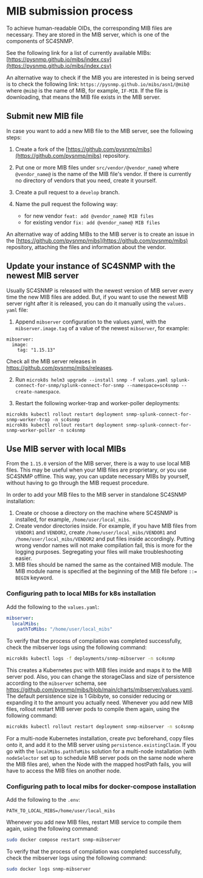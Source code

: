 # MIB submission process

To achieve human-readable OIDs, the corresponding MIB files are necessary.
They are stored in the MIB server, which is one of the components of SC4SNMP.

See the following link for a list of currently available MIBs:
[https://pysnmp.github.io/mibs/index.csv](https://pysnmp.github.io/mibs/index.csv)

An alternative way to check if the MIB you are interested in is being served is to check the following link:
`https://pysnmp.github.io/mibs/asn1/@mib@` where `@mib@` is the name of MIB, for example, `IF-MIB`. If the file 
is downloading, that means the MIB file exists in the MIB server.

## Submit new MIB file

In case you want to add a new MIB file to the MIB server, see the following steps:

1. Create a fork of the [https://github.com/pysnmp/mibs](https://github.com/pysnmp/mibs) repository.
   
2. Put one or more MIB files under `src/vendor/@vendor_name@` where `@vendor_name@` is the name of the MIB file's vendor. 
If there is currently no directory of vendors that you need, create it yourself.
   
3. Create a pull request to a `develop` branch.
   
4. Name the pull request the following way: 
   - for new vendor `feat: add @vendor_name@ MIB files` 
   - for existing vendor `fix: add @vendor_name@ MIB files`


An alternative way of adding MIBs to the MIB server is to create an issue in the
[https://github.com/pysnmp/mibs](https://github.com/pysnmp/mibs) repository, attaching the files and information about 
the vendor.

## Update your instance of SC4SNMP with the newest MIB server

Usually SC4SNMP is released with the newest version of MIB server every time the new MIB files are added.
But, if you want to use the newest MIB server right after it is released, you can do it manually using the `values.
yaml` file:

1. Append `mibserver` configuration to the values.yaml, with the `mibserver.image.tag` of a value of the newest `mibserver`, for example:
```
mibserver:
  image:
    tag: "1.15.13"
```
Check all the MIB server releases in https://github.com/pysnmp/mibs/releases. 

2. Run `microk8s helm3 upgrade --install snmp -f values.yaml splunk-connect-for-snmp/splunk-connect-for-snmp --namespace=sc4snmp --create-namespace`.

3. Restart the following worker-trap and worker-poller deployments:

```
microk8s kubectl rollout restart deployment snmp-splunk-connect-for-snmp-worker-trap -n sc4snmp
microk8s kubectl rollout restart deployment snmp-splunk-connect-for-snmp-worker-poller -n sc4snmp
```

## Use MIB server with local MIBs

From the `1.15.0` version of the MIB server, there is a way to use local MIB files. This may be useful when your MIB 
files are proprietary, or you use SC4SNMP offline. This way, you can update necessary MIBs by yourself, without having to
go through the MIB request procedure.

In order to add your MIB files to the MIB server in standalone SC4SNMP installation:

1. Create or choose a directory on the machine where SC4SNMP is installed, for example, `/home/user/local_mibs`.
2. Create vendor directories inside. For example, if you have MIB files from `VENDOR1` and `VENDOR2`, create
`/home/user/local_mibs/VENDOR1` and `/home/user/local_mibs/VENDOR2` and put files inside accordingly. Putting wrong 
vendor names will not make compilation fail, this is more for the logging purposes. Segregating your files will make 
troubleshooting easier.
3. MIB files should be named the same as the contained MIB module. The MIB module name is specified at the beginning of
the MIB file before `::= BEGIN` keyword.

### Configuring path to local MIBs for k8s installation
Add the following to the `values.yaml`:

```yaml
mibserver:
  localMibs:
    pathToMibs: "/home/user/local_mibs"
```

To verify that the process of compilation was completed successfully, check the mibserver logs using the following command:

```bash
microk8s kubectl logs -f deployments/snmp-mibserver -n sc4snmp
```

This creates a Kubernetes pvc with MIB files inside and maps it to the MIB server pod.
Also, you can change the storageClass and size of persistence according to the `mibserver` schema, see https://github.com/pysnmp/mibs/blob/main/charts/mibserver/values.yaml.
The default persistence size is 1 Gibibyte, so consider reducing or expanding it to the amount you actually need.
Whenever you add new MIB files, rollout restart MIB server pods to compile them again, using the following command:

```bash
microk8s kubectl rollout restart deployment snmp-mibserver -n sc4snmp
```

For a multi-node Kubernetes installation, create pvc beforehand, copy files onto it, and add it to the MIB server
using `persistence.existingClaim`. If you go with the `localMibs.pathToMibs` solution for a multi-node installation
(with `nodeSelector` set up to schedule MIB server pods on the same node where the MIB files are),
when the Node with the mapped hostPath fails, you will have to access the MIB files on another node.

### Configuring path to local mibs for docker-compose installation
Add the following to the `.env`:

```
PATH_TO_LOCAL_MIBS=/home/user/local_mibs
```

Whenever you add new MIB files, restart MIB service to compile them again, using the following command:

```bash
sudo docker compose restart snmp-mibserver
```

To verify that the process of compilation was completed successfully, check the mibserver logs using the following command:

```bash
sudo docker logs snmp-mibserver
```
